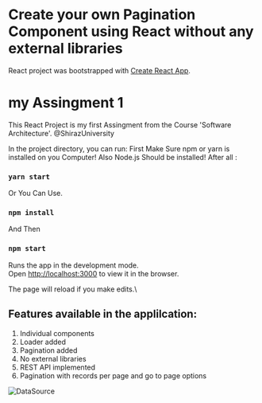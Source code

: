 # Create your own Pagination Component using React without any external libraries

React project was bootstrapped with [Create React App](https://github.com/facebook/create-react-app).
# my Assingment 1 

This React Project is my first Assingment from the Course 'Software Architecture'.
@ShirazUniversity

In the project directory, you can run:
First Make Sure npm or yarn is installed on you Computer!
Also Node.js Should be installed!
After all :

### `yarn start` 
Or You Can Use.
### `npm install`
And Then
### `npm start`
Runs the app in the development mode.\
Open [http://localhost:3000](http://localhost:3000) to view it in the browser.

The page will reload if you make edits.\



## Features available in the applilcation:
1. Individual components
2. Loader added
3. Pagination added
4. No external libraries
5. REST API implemented
6. Pagination with records per page and go to page options



![DataSource](https://instantwebtools.net)